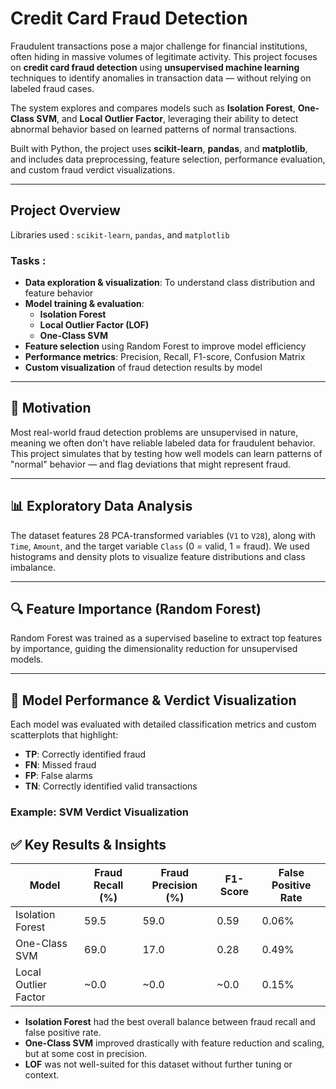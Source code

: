 #  Credit Card Fraud Detection

Fraudulent transactions pose a major challenge for financial institutions, often hiding in massive volumes of legitimate activity. This project focuses on **credit card fraud detection** using **unsupervised machine learning** techniques to identify anomalies in transaction data — without relying on labeled fraud cases.

The system explores and compares models such as **Isolation Forest**, **One-Class SVM**, and **Local Outlier Factor**, leveraging their ability to detect abnormal behavior based on learned patterns of normal transactions.

Built with Python, the project uses **scikit-learn**, **pandas**, and **matplotlib**, and includes data preprocessing, feature selection, performance evaluation, and custom fraud verdict visualizations.



---

## Project Overview

Libraries used : `scikit-learn`, `pandas`, and `matplotlib`

### Tasks :

- **Data exploration & visualization**: To understand class distribution and feature behavior
- **Model training & evaluation**:
  - **Isolation Forest**
  - **Local Outlier Factor (LOF)**
  - **One-Class SVM**
- **Feature selection** using Random Forest to improve model efficiency
- **Performance metrics**: Precision, Recall, F1-score, Confusion Matrix
- **Custom visualization** of fraud detection results by model

---

## 🧠 Motivation

Most real-world fraud detection problems are unsupervised in nature, meaning we often don't have reliable labeled data for fraudulent behavior. This project simulates that by testing how well models can learn patterns of "normal" behavior — and flag deviations that might represent fraud.

---

## 📊 Exploratory Data Analysis

The dataset features 28 PCA-transformed variables (`V1` to `V28`), along with `Time`, `Amount`, and the target variable `Class` (0 = valid, 1 = fraud). We used histograms and density plots to visualize feature distributions and class imbalance.


---

## 🔍 Feature Importance (Random Forest)

Random Forest was trained as a supervised baseline to extract top features by importance, guiding the dimensionality reduction for unsupervised models.

---

## 🤖 Model Performance & Verdict Visualization

Each model was evaluated with detailed classification metrics and custom scatterplots that highlight:

- **TP**: Correctly identified fraud  
- **FN**: Missed fraud  
- **FP**: False alarms  
- **TN**: Correctly identified valid transactions  

### Example: SVM Verdict Visualization



## ✅ Key Results & Insights

| Model                | Fraud Recall (%) | Fraud Precision (%) | F1-Score | False Positive Rate |
|---------------------|------------------|----------------------|----------|----------------------|
| Isolation Forest     | 59.5             | 59.0                 | 0.59     | 0.06%               |
| One-Class SVM        | 69.0             | 17.0                 | 0.28     | 0.49%               |
| Local Outlier Factor | ~0.0             | ~0.0                 | ~0.0     | 0.15%               |

- **Isolation Forest** had the best overall balance between fraud recall and false positive rate.
- **One-Class SVM** improved drastically with feature reduction and scaling, but at some cost in precision.
- **LOF** was not well-suited for this dataset without further tuning or context.

